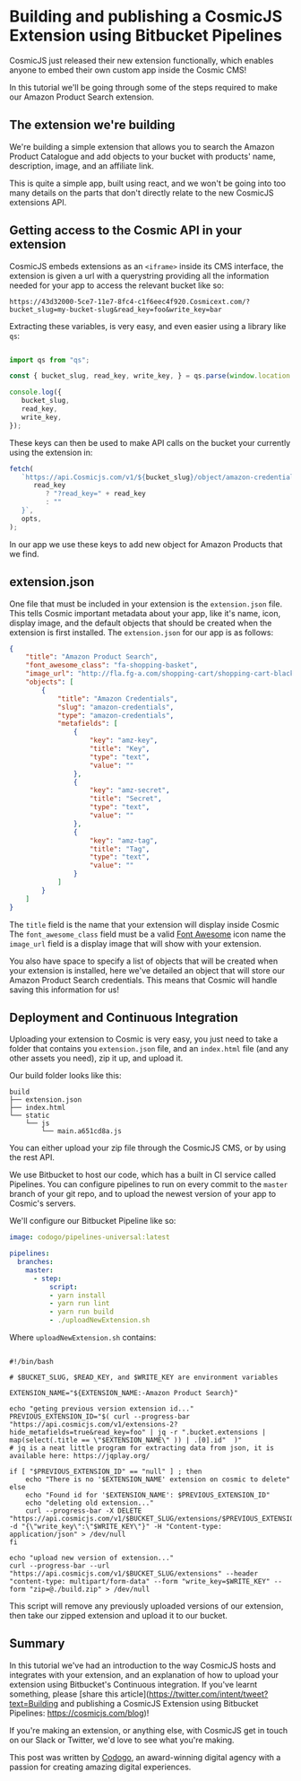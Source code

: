 # Building and publishing a CosmicJS Extension using Bitbucket Pipelines

CosmicJS just released their new extension functionally, which enables anyone to embed their own custom app inside the Cosmic CMS!

In this tutorial we'll be going through some of the steps required to make our Amazon Product Search extension.

## The extension we're building

We're building a simple extension that allows you to search the Amazon Product Catalogue and add objects to your bucket with products' name, description, image, and an affiliate link.

This is quite a simple app, built using react, and we won't be going into too many details on the parts that don't directly relate to the new CosmicJS extensions API.

## Getting access to the Cosmic API in your extension

CosmicJS embeds extensions as an `<iframe>` inside its CMS interface, the extension is given a url with a querystring providing all the information needed for your app to access the relevant bucket like so:

`https://43d32000-5ce7-11e7-8fc4-c1f6eec4f920.Cosmicext.com/?bucket_slug=my-bucket-slug&read_key=foo&write_key=bar`

Extracting these variables, is very easy, and even easier using a library like `qs`:
			
```javascript

import qs from "qs";

const { bucket_slug, read_key, write_key, } = qs.parse(window.location.search.slice(1, Infinity));

console.log({
   bucket_slug,
   read_key,
   write_key,
});

```

These keys can then be used to make API calls on the bucket your currently using the extension in:

```javascript
fetch(
   `https://api.Cosmicjs.com/v1/${bucket_slug}/object/amazon-credentials${
      read_key
         ? "?read_key=" + read_key
         : ""
   }`,
   opts,
);
```

In our app we use these keys to add new object for Amazon Products that we find.

## extension.json

One file that must be included in your extension is the `extension.json` file. This tells Cosmic important metadata about your app, like it's name, icon, display image, and the default objects that should be created when the extension is first installed. The `extension.json` for our app is as follows:

```json
{
	"title": "Amazon Product Search",
	"font_awesome_class": "fa-shopping-basket",
	"image_url": "http://fla.fg-a.com/shopping-cart/shopping-cart-black-3.png",
	"objects": [
		{
			"title": "Amazon Credentials",
			"slug": "amazon-credentials",
			"type": "amazon-credentials",
			"metafields": [
				{
					"key": "amz-key",
					"title": "Key",
					"type": "text",
					"value": ""
				},
				{
					"key": "amz-secret",
					"title": "Secret",
					"type": "text",
					"value": ""
				},
				{
					"key": "amz-tag",
					"title": "Tag",
					"type": "text",
					"value": ""
				}
			]
		}
	]
}
```

The `title` field is the name that your extension will display inside Cosmic
The `font_awesome_class` field must be a valid [Font Awesome](http://fontawesome.io/icons/) icon name
the `image_url` field is a display image that will show with your extension.

You also have space to specify a list of objects that will be created when your extension is installed, here we've detailed an object that will store our Amazon Product Search credentials. This means that Cosmic will handle saving this information for us!

## Deployment and Continuous Integration

Uploading your extension to Cosmic is very easy, you just need to take a folder that contains you `extension.json` file, and an `index.html` file (and any other assets you need), zip it up, and upload it.

Our build folder looks like this:

```
build
├── extension.json
├── index.html
└── static
    └── js
        └── main.a651cd8a.js
```

You can either upload your zip file through the CosmicJS CMS, or by using the rest API.

We use Bitbucket to host our code, which has a built in CI service called Pipelines. You can configure pipelines to run on every commit to the `master` branch of your git repo, and to upload the newest version of your  app to Cosmic's servers.

We'll configure our Bitbucket Pipeline like so:

```yaml
image: codogo/pipelines-universal:latest

pipelines:
  branches:
    master:
      - step:
          script:
          - yarn install 
          - yarn run lint
          - yarn run build
          - ./uploadNewExtension.sh
```

Where `uploadNewExtension.sh` contains:

```shell

#!/bin/bash

# $BUCKET_SLUG, $READ_KEY, and $WRITE_KEY are environment variables

EXTENSION_NAME="${EXTENSION_NAME:-Amazon Product Search}"

echo "geting previous version extension id..."
PREVIOUS_EXTENSION_ID="$( curl --progress-bar "https://api.cosmicjs.com/v1/extensions-2?hide_metafields=true&read_key=foo" | jq -r ".bucket.extensions | map(select(.title == \"$EXTENSION_NAME\" )) | .[0].id"  )"
# jq is a neat little program for extracting data from json, it is available here: https://jqplay.org/

if [ "$PREVIOUS_EXTENSION_ID" == "null" ] ; then
	echo "There is no '$EXTENSION_NAME' extension on cosmic to delete"
else
	echo "Found id for '$EXTENSION_NAME': $PREVIOUS_EXTENSION_ID"
	echo "deleting old extension..."
	curl --progress-bar -X DELETE "https://api.cosmicjs.com/v1/$BUCKET_SLUG/extensions/$PREVIOUS_EXTENSION_ID" -d "{\"write_key\":\"$WRITE_KEY\"}" -H "Content-type: application/json" > /dev/null
fi

echo "upload new version of extension..."
curl --progress-bar --url "https://api.cosmicjs.com/v1/$BUCKET_SLUG/extensions" --header "content-type: multipart/form-data" --form "write_key=$WRITE_KEY" --form "zip=@./build.zip" > /dev/null

```

This script will remove  any previously uploaded versions of our extension, then take our zipped extension and upload it to our bucket.

## Summary

In this tutorial we've had an introduction to the way CosmicJS hosts and integrates with your extension, and an explanation of how to upload your extension using Bitbucket's Continuous integration. If you've learnt something, please [share this article](https://twitter.com/intent/tweet?text=Building and publishing a CosmicJS Extension using Bitbucket Pipelines: https://cosmicjs.com/blog)!

If you're making an extension, or anything else, with CosmicJS get in touch on our Slack or Twitter, we'd love to see what you're making. 

This post was written by [Codogo](https://consulting.codogo.io), an award-winning digital agency with a passion for creating amazing digital experiences.
